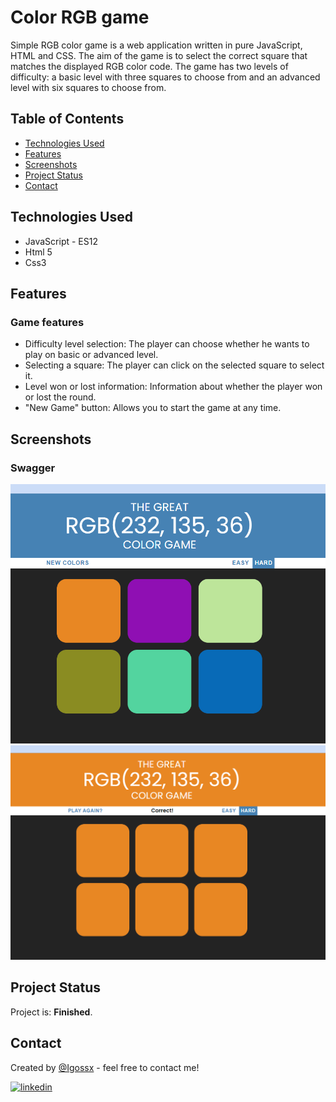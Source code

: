 # Color RGB game

Simple RGB color game is a web application written in pure JavaScript, HTML and CSS. The aim of the game is to select the correct square that matches the displayed RGB color code. The game has two levels of difficulty: a basic level with three squares to choose from and an advanced level with six squares to choose from.

## Table of Contents
* [Technologies Used](#technologies-used)
* [Features](#features)
* [Screenshots](#screenshots)
* [Project Status](#project-status)
* [Contact](#contact)

## Technologies Used
- JavaScript - ES12
- Html 5
- Css3

## Features

### Game features
- Difficulty level selection: The player can choose whether he wants to play on basic or advanced level.
- Selecting a square: The player can click on the selected square to select it.
- Level won or lost information: Information about whether the player won or lost the round.
- "New Game" button: Allows you to start the game at any time.

## Screenshots

### Swagger
![Game Menu](images/GameMenu.png)
![GameWin](images/GameWin.png)



## Project Status
Project is: **Finished**.

## Contact
Created by [@Igossx](https://www.github.com/igossx) - feel free to contact me!

[![linkedin](https://img.shields.io/badge/linkedin-0A66C2?style=for-the-badge&logo=linkedin&logoColor=white)](https://www.linkedin.com/in/igor-tarasinski) 

